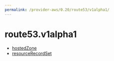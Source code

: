 ```yaml
---
permalink: /provider-aws/0.20/route53/v1alpha1/
---
```


# route53.v1alpha1



* [hostedZone](hostedZone.md)
* [resourceRecordSet](resourceRecordSet.md)